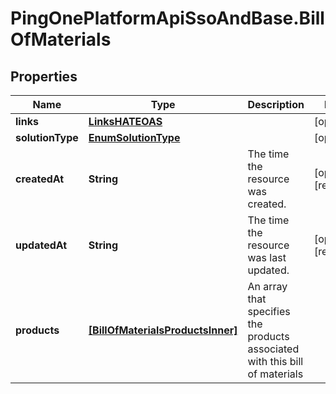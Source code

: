 # PingOnePlatformApiSsoAndBase.BillOfMaterials

## Properties

Name | Type | Description | Notes
------------ | ------------- | ------------- | -------------
**links** | [**LinksHATEOAS**](LinksHATEOAS.md) |  | [optional] 
**solutionType** | [**EnumSolutionType**](EnumSolutionType.md) |  | [optional] 
**createdAt** | **String** | The time the resource was created. | [optional] [readonly] 
**updatedAt** | **String** | The time the resource was last updated. | [optional] [readonly] 
**products** | [**[BillOfMaterialsProductsInner]**](BillOfMaterialsProductsInner.md) | An array that specifies the products associated with this bill of materials | 


